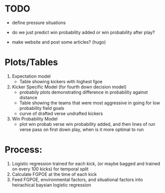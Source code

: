 # TODO
- define pressure situations

- do we just predict win probability added or win probability after play?
- make website and post some articles? (hugo)

# Plots/Tables
1. Expectation model
    - Table showing kickers with highest fgoe
3. Kicker Specific Model (for fourth down decision model)
    - probabily plots demonstrating difference in probability against distance
    - Table showing the teams that were most aggressive in going for low probability field goals
    - curve of drafted verse undrafted kickers
3. Win Probability Model
    - plot win probab verse win probability added, and then lines of run verse pass on first down play, when is it more optimal to run

# Process:
1. Logistic regression trained for each kick, (or maybe bagged and trained on every 100 kicks) for temporal split
2. Calculate FGPOE at the time of each kick
3. Feed FGPOE, environmental factors, and situational factors into heirachical baysian logistic regression
